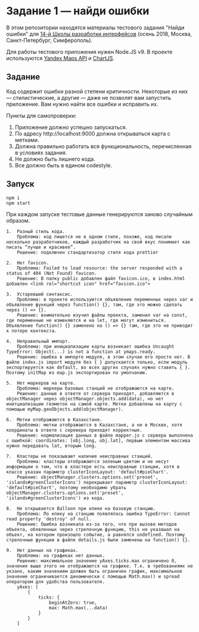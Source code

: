 # Задание 1 — найди ошибки

В этом репозитории находятся материалы тестового задания "Найди ошибки" для [14-й Школы разработки интерфейсов](https://academy.yandex.ru/events/frontend/shri_msk-2018-2) (осень 2018, Москва, Санкт-Петербург, Симферополь).

Для работы тестового приложения нужен Node.JS v9. В проекте используются [Yandex Maps API](https://tech.yandex.ru/maps/doc/jsapi/2.1/quick-start/index-docpage/) и [ChartJS](http://www.chartjs.org).

## Задание

Код содержит ошибки разной степени критичности. Некоторые из них — стилистические, а другие — даже не позволят вам запустить приложение. Вам нужно найти все ошибки и исправить их.

Пункты для самопроверки:

1.  Приложение должно успешно запускаться.
2.  По адресу http://localhost:9000 должна открываться карта с метками.
3.  Должна правильно работать вся функциональность, перечисленная в условиях задания.
4.  Не должно быть лишнего кода.
5.  Все должно быть в едином codestyle.

## Запуск

```
npm i
npm start
```

При каждом запуске тестовые данные генерируются заново случайным образом.

```
1.  Разный стиль кода.
    Проблема: код пишется не в одном стиле, похоже, код писали несколько разработчиков, каждый разработчик на свой вкус понимает как писать “лучше и красивее”.
    Решение: подключен стандартизатор стиля кода prettier

2.  Нет favicon.
    Проблема: Failed to load resource: the server responded with a status of 404 (Not Found) favicon.
    Решение: В папку public добавлен файл favicon.ico, в index.html добавлен <link rel="shortcut icon" href="favicon.ico">

3.  Устаревший синтаксис.
    Проблема: в проекте используются объявление переменных через var и объявление функций через function() {}, там, где это можно сделать через () => {}.
    Решение: внимательно изучил файлы проекта, заменил var на const, где переменные не изменяются и на let, где могут измениться. Объявление function() {} заменено на () => {} там, где это не приводит к потере контекста.

4.  Неправильный импорт.
    Проблема: при инициализации карты возникает ошибка Uncaught TypeError: Object(...) is not a function at ymaps.ready.
    Решение: ошибка в импорте модуля, в этом случае его просто нет. В файле index.js import модуля без { } допускается только, если модуль экспортируется как default, во всех других случаях нужно ставить { }. Поэтому initMap из map.js экспортирован по умолчанию.

5.  Нет маркеров на карте.
    Проблема: маркеры базовых станций не отображаются на карте.
    Решение: данные в ответе от сервера приходят, добавляются в objectManager через objectManager.objects.add(data), но нет инитциализации геометок на самой карте. Метки добавлены на карту с помощью myMap.geoObjects.add(objectManager).

6.  Метки отображаются в Казахстане.
    Проблема: метки отображаются в Казахстане, а не в Москве, хотя координаты в ответе с серевера приходят корректные.
    Решение: нормализация данных в файле mapper.js с сервера выполнена с ошибкой: coordinates: [obj.long, obj.lat], первым элементом массива нужно передавать lat, вторым long.

7.  Кластеры не показывают наличие неисправных станций.
    Проблема: кластеры отображаются зеленым цветом и не несут информации о том, что в кластере есть неисправные станции, хотя в классе указан параметр clusterIconLayout: 'default#pieChart'.
    Решение: objectManager.clusters.options.set('preset', 'islands#greenClusterIcons') перекрывает параметр clusterIconLayout: 'default#pieChart', поэтому необходимо убрать objectManager.clusters.options.set('preset', 'islands#greenClusterIcons') из кода.

8.  Не открывается Balloon при клике на базовую станцию.
    Проблема: По клику на станцию появлялась ошибка TypeError: Cannot read property 'destroy' of null.
    Решение: Ошибка возникала из-за того, что при вызове методов объекта, обявленных через стрелочную функцию, this не указвыал на объект, на котором произошло событие, а равнялся undefined. Поэтому стрелочные функции в файле details.js были заменены на function() {}.

9.  Нет данных на графиках.
    Проблема: на графиках нет данных.
    Решение: максимальное значение yAxes.ticks.max ограничено 0, значения выше этого не отображаются на графике. Т.к. в требованиямх не укзано, каким значением должен быть ограничен график, максимальное значение ограничивается динамически с помощью Math.max() и spread оператором для удобства пользователя.
    yAxes: [
        {
            ticks: {
                beginAtZero: true,
                max: Math.max(...data)
            }
        }
    ]
```
